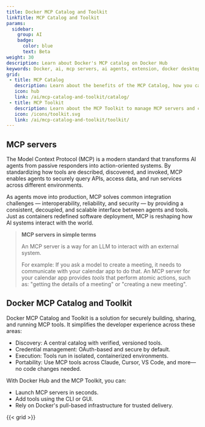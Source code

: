 ```yaml
---
title: Docker MCP Catalog and Toolkit
linkTitle: MCP Catalog and Toolkit
params:
  sidebar:
    group: AI
    badge:
      color: blue
      text: Beta
weight: 30
description: Learn about Docker's MCP catalog on Docker Hub
keywords: Docker, ai, mcp servers, ai agents, extension, docker desktop, llm, docker hub
grid:
 - title: MCP Catalog
   description: Learn about the benefits of the MCP Catalog, how you can use it, and how you can contribute
   icon: hub
   link: /ai/mcp-catalog-and-toolkit/catalog/
 - title: MCP Toolkit
   description: Learn about the MCP Toolkit to manage MCP servers and clients
   icon: /icons/toolkit.svg
   link: /ai/mcp-catalog-and-toolkit/toolkit/
---
```


## MCP servers

The Model Context Protocol (MCP) is a modern standard that transforms AI agents
from passive responders into action-oriented systems. By standardizing how tools
are described, discovered, and invoked, MCP enables agents to securely query
APIs, access data, and run services across different environments.

As agents move into production, MCP solves common integration challenges —
interoperability, reliability, and security — by providing a consistent,
decoupled, and scalable interface between agents and tools. Just as containers
redefined software deployment, MCP is reshaping how AI systems interact with the
world.

> **MCP servers in simple terms**
>
> An MCP server is a way for an LLM to interact with an external system.
>
> For example:
> If you ask a model to create a meeting, it needs to communicate with your calendar app to do that.
> An MCP server for your calendar app provides _tools_ that perform atomic actions, such as:
> "getting the details of a meeting" or "creating a new meeting".

## Docker MCP Catalog and Toolkit

Docker MCP Catalog and Toolkit is a solution for securely building, sharing, and
running MCP tools. It simplifies the developer experience across these areas:

- Discovery: A central catalog with verified, versioned tools.
- Credential management: OAuth-based and secure by default.
- Execution: Tools run in isolated, containerized environments.
- Portability: Use MCP tools across Claude, Cursor, VS Code, and more—no code
  changes needed.

With Docker Hub and the MCP Toolkit, you can:

- Launch MCP servers in seconds.
- Add tools using the CLI or GUI.
- Rely on Docker's pull-based infrastructure for trusted delivery.

{{< grid >}}
